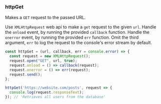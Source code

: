 ### httpGet

Makes a `GET` request to the passed URL.

Use `XMLHttpRequest` web api to make a `get` request to the given `url`.
Handle the `onload` event, by running the provided `callback` function.
Handle the `onerror` event, by running the provided `err` function.
Omit the third argument, `err` to log the request to the console's error stream by default.

```js
const httpGet = (url, callback, err = console.error) => {
  const request = new XMLHttpRequest();
  request.open("GET", url, true);
  request.onload = () => callback(request);
  request.onerror = () => err(request);
  request.send();
};
```

```js
httpGet('https://website.com/posts', request => {
  console.log(request.responseText);
}); // 'Retrieves all users from the database'
```
